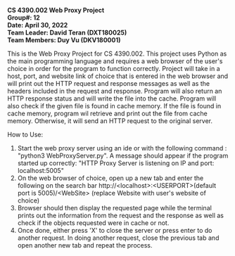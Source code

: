 **CS 4390.002 Web Proxy Project <br/>
Group#: 12 <br/>
Date: April 30, 2022 <br/>
Team Leader: David Teran (DXT180025) <br/>
Team Members: Duy Vu (DKV180001) <br/>**

This is the Web Proxy Project for CS 4390.002. This project uses Python as the main programming language
and requires a web browser of the user's choice in order for the program to function correctly. Project
will take in a host, port, and website link of choice that is entered in the web browser and will print
out the HTTP request and response messages as well as the headers included in the request and response.
Program will also return an HTTP response status and will write the file into the cache. Program will also
check if the given file is found in cache memory. If the file is found in cache memory, program wil retrieve
and print out the file from cache memory. Otherwise, it will send an HTTP request to the original server.

How to Use:
1. Start the web proxy server using an ide or with the following command : "python3 WebProxyServer.py". A message should appear if the program started up correctly: "HTTP Proxy Server is listening on IP and port: localhost:5005"
2. On the web browser of choice, open up a new tab and enter the following on the search bar
   http://\<localhost\>:\<USERPORT\>(default port is 5005)/\<WebSite\> (replace Website with user's website of choice)
3. Browser should then display the requested page while the terminal prints out the information
   from the request and the response as well as check if the objects requested were in cache or not.
4. Once done, either press 'X' to close the server or press enter to do another request. In doing
   another request, close the previous tab and open another new tab and repeat the process.
